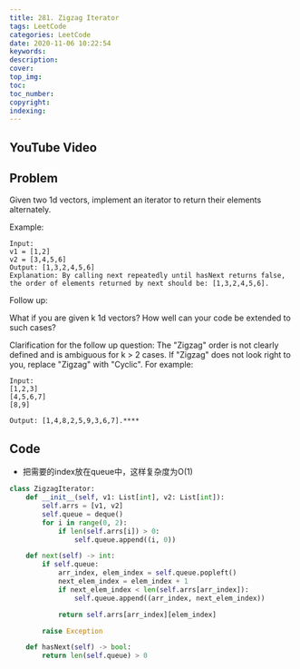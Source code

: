 ```yaml
---
title: 281. Zigzag Iterator
tags: LeetCode
categories: LeetCode
date: 2020-11-06 10:22:54
keywords:
description:
cover:
top_img:
toc:
toc_number:
copyright:
indexing:
---
```

## YouTube Video


## Problem
Given two 1d vectors, implement an iterator to return their elements alternately.

 

Example:
```
Input:
v1 = [1,2]
v2 = [3,4,5,6] 
Output: [1,3,2,4,5,6]
Explanation: By calling next repeatedly until hasNext returns false, the order of elements returned by next should be: [1,3,2,4,5,6].
```

Follow up:

What if you are given k 1d vectors? How well can your code be extended to such cases?

Clarification for the follow up question:
The "Zigzag" order is not clearly defined and is ambiguous for k > 2 cases. If "Zigzag" does not look right to you, replace "Zigzag" with "Cyclic". For example:
```
Input:
[1,2,3]
[4,5,6,7]
[8,9]

Output: [1,4,8,2,5,9,3,6,7].****
```
## Code

- 把需要的index放在queue中，这样复杂度为O(1)

```python
class ZigzagIterator:
    def __init__(self, v1: List[int], v2: List[int]):
        self.arrs = [v1, v2]
        self.queue = deque()
        for i in range(0, 2):
            if len(self.arrs[i]) > 0:
                self.queue.append((i, 0))

    def next(self) -> int:
        if self.queue:
            arr_index, elem_index = self.queue.popleft()
            next_elem_index = elem_index + 1
            if next_elem_index < len(self.arrs[arr_index]):
                self.queue.append((arr_index, next_elem_index))

            return self.arrs[arr_index][elem_index]

        raise Exception

    def hasNext(self) -> bool:
        return len(self.queue) > 0
```